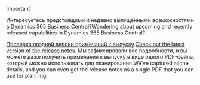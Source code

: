 > [!IMPORTANT]
>
> <span data-ttu-id="83b60-101">Интересуетесь предстоящими и недавно выпущенными возможностями в Dynamics 365 Business Central?</span><span class="sxs-lookup"><span data-stu-id="83b60-101">Wondering about upcoming and recently released capabilities in Dynamics 365 Business Central?</span></span>
>
> <span data-ttu-id="83b60-102">[Проверка поздней версии примечаний к выпуску](/business-applications-release-notes/october18/dynamics365-business-central/).</span><span class="sxs-lookup"><span data-stu-id="83b60-102">[Check out the latest version of the release notes](/business-applications-release-notes/october18/dynamics365-business-central/).</span></span> <span data-ttu-id="83b60-103">Мы зафиксировали все подробности, и вы можете даже получить примечания к выпуску в виде одного PDF-файла, который можно использовать для планирования.</span><span class="sxs-lookup"><span data-stu-id="83b60-103">We've captured all the details, and you can even get the release notes as a single PDF that you can use for planning.</span></span>  

